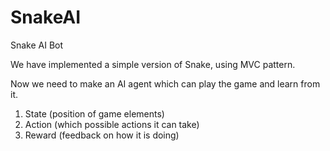 # SnakeAI
Snake AI Bot

We have implemented a simple version of Snake, using MVC pattern.

Now we need to make an AI agent which can play the game and learn from it.

1. State (position of game elements)
2. Action (which possible actions it can take)
3. Reward (feedback on how it is doing)
